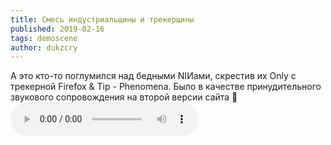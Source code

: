```yaml
---
title: Смесь индустриальщины и трекерщины
published: 2019-02-16
tags: demoscene
author: dukzcry
---
```

А это кто-то поглумился над бедными NIИами, скрестив их Only с трекерной Firefox & Tip - Phenomena. Было в качестве принудительного звукового сопровождения на второй версии сайта 🤢  
<audio src="/content/only.mp3" controls></audio>
